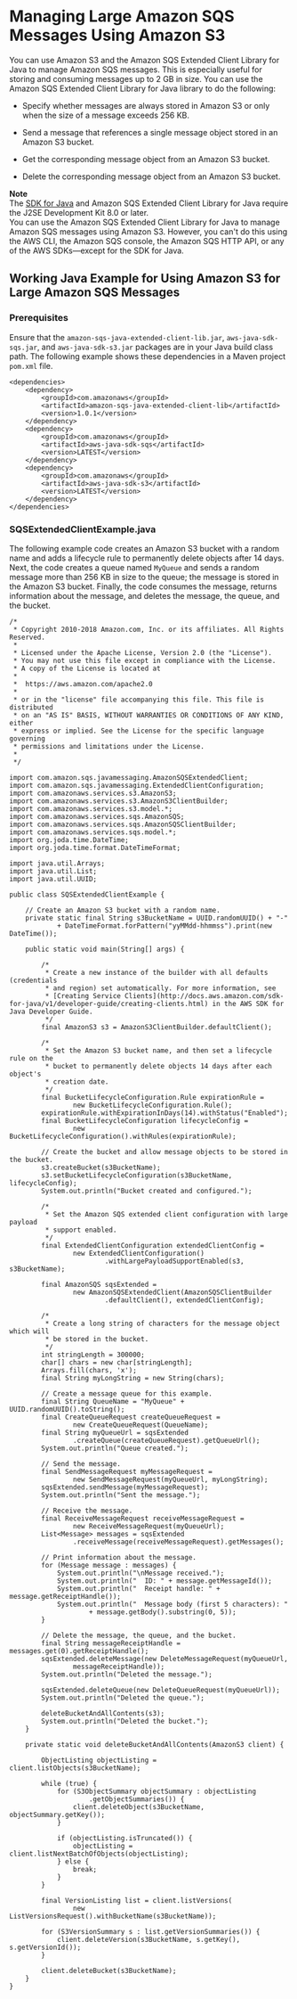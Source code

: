 # Managing Large Amazon SQS Messages Using Amazon S3<a name="sqs-s3-messages"></a>

You can use Amazon S3 and the Amazon SQS Extended Client Library for Java to manage Amazon SQS messages\. This is especially useful for storing and consuming messages up to 2 GB in size\. You can use the Amazon SQS Extended Client Library for Java library to do the following:

+ Specify whether messages are always stored in Amazon S3 or only when the size of a message exceeds 256 KB\.

+ Send a message that references a single message object stored in an Amazon S3 bucket\. 

+ Get the corresponding message object from an Amazon S3 bucket\.

+ Delete the corresponding message object from an Amazon S3 bucket\.

**Note**  
The [SDK for Java](https://aws.amazon.com/sdkforjava/) and Amazon SQS Extended Client Library for Java require the J2SE Development Kit 8\.0 or later\.  
You can use the Amazon SQS Extended Client Library for Java to manage Amazon SQS messages using Amazon S3\. However, you can't do this using the AWS CLI, the Amazon SQS console, the Amazon SQS HTTP API, or any of the AWS SDKs—except for the SDK for Java\.

## Working Java Example for Using Amazon S3 for Large Amazon SQS Messages<a name="working-java-example-using-s3-for-large-sqs-messages"></a>

### Prerequisites<a name="working-java-example-using-s3-for-large-sqs-messages-prerequisites"></a>

Ensure that the `amazon-sqs-java-extended-client-lib.jar`, `aws-java-sdk-sqs.jar`, and `aws-java-sdk-s3.jar` packages are in your Java build class path\. The following example shows these dependencies in a Maven project `pom.xml` file\.

```
<dependencies>
    <dependency>
        <groupId>com.amazonaws</groupId>
        <artifactId>amazon-sqs-java-extended-client-lib</artifactId>
        <version>1.0.1</version>
    </dependency>
    <dependency>
        <groupId>com.amazonaws</groupId>
        <artifactId>aws-java-sdk-sqs</artifactId>
        <version>LATEST</version>
    </dependency>
    <dependency>
        <groupId>com.amazonaws</groupId>
        <artifactId>aws-java-sdk-s3</artifactId>
        <version>LATEST</version>
    </dependency>
</dependencies>
```

### SQSExtendedClientExample\.java<a name="working-java-example-using-s3-for-large-sqs-messages-example"></a>

The following example code creates an Amazon S3 bucket with a random name and adds a lifecycle rule to permanently delete objects after 14 days\. Next, the code creates a queue named `MyQueue` and sends a random message more than 256 KB in size to the queue; the message is stored in the Amazon S3 bucket\. Finally, the code consumes the message, returns information about the message, and deletes the message, the queue, and the bucket\.

```
/*
 * Copyright 2010-2018 Amazon.com, Inc. or its affiliates. All Rights Reserved.
 *
 * Licensed under the Apache License, Version 2.0 (the "License").
 * You may not use this file except in compliance with the License.
 * A copy of the License is located at
 *
 *  https://aws.amazon.com/apache2.0
 *
 * or in the "license" file accompanying this file. This file is distributed
 * on an "AS IS" BASIS, WITHOUT WARRANTIES OR CONDITIONS OF ANY KIND, either
 * express or implied. See the License for the specific language governing
 * permissions and limitations under the License.
 *
 */

import com.amazon.sqs.javamessaging.AmazonSQSExtendedClient;
import com.amazon.sqs.javamessaging.ExtendedClientConfiguration;
import com.amazonaws.services.s3.AmazonS3;
import com.amazonaws.services.s3.AmazonS3ClientBuilder;
import com.amazonaws.services.s3.model.*;
import com.amazonaws.services.sqs.AmazonSQS;
import com.amazonaws.services.sqs.AmazonSQSClientBuilder;
import com.amazonaws.services.sqs.model.*;
import org.joda.time.DateTime;
import org.joda.time.format.DateTimeFormat;

import java.util.Arrays;
import java.util.List;
import java.util.UUID;

public class SQSExtendedClientExample {

    // Create an Amazon S3 bucket with a random name.
    private static final String s3BucketName = UUID.randomUUID() + "-"
            + DateTimeFormat.forPattern("yyMMdd-hhmmss").print(new DateTime());

    public static void main(String[] args) {

        /*
         * Create a new instance of the builder with all defaults (credentials
         * and region) set automatically. For more information, see 
         * [Creating Service Clients](http://docs.aws.amazon.com/sdk-for-java/v1/developer-guide/creating-clients.html) in the AWS SDK for Java Developer Guide.
         */
        final AmazonS3 s3 = AmazonS3ClientBuilder.defaultClient();

        /*
         * Set the Amazon S3 bucket name, and then set a lifecycle rule on the
         * bucket to permanently delete objects 14 days after each object's
         * creation date.
         */
        final BucketLifecycleConfiguration.Rule expirationRule =
                new BucketLifecycleConfiguration.Rule();
        expirationRule.withExpirationInDays(14).withStatus("Enabled");
        final BucketLifecycleConfiguration lifecycleConfig =
                new BucketLifecycleConfiguration().withRules(expirationRule);

        // Create the bucket and allow message objects to be stored in the bucket.
        s3.createBucket(s3BucketName);
        s3.setBucketLifecycleConfiguration(s3BucketName, lifecycleConfig);
        System.out.println("Bucket created and configured.");

        /*
         * Set the Amazon SQS extended client configuration with large payload
         * support enabled.
         */
        final ExtendedClientConfiguration extendedClientConfig =
                new ExtendedClientConfiguration()
                        .withLargePayloadSupportEnabled(s3, s3BucketName);

        final AmazonSQS sqsExtended =
                new AmazonSQSExtendedClient(AmazonSQSClientBuilder
                        .defaultClient(), extendedClientConfig);

        /*
         * Create a long string of characters for the message object which will
         * be stored in the bucket.
         */
        int stringLength = 300000;
        char[] chars = new char[stringLength];
        Arrays.fill(chars, 'x');
        final String myLongString = new String(chars);

        // Create a message queue for this example.
        final String QueueName = "MyQueue" + UUID.randomUUID().toString();
        final CreateQueueRequest createQueueRequest =
                new CreateQueueRequest(QueueName);
        final String myQueueUrl = sqsExtended
                .createQueue(createQueueRequest).getQueueUrl();
        System.out.println("Queue created.");

        // Send the message.
        final SendMessageRequest myMessageRequest =
                new SendMessageRequest(myQueueUrl, myLongString);
        sqsExtended.sendMessage(myMessageRequest);
        System.out.println("Sent the message.");

        // Receive the message.
        final ReceiveMessageRequest receiveMessageRequest =
                new ReceiveMessageRequest(myQueueUrl);
        List<Message> messages = sqsExtended
                .receiveMessage(receiveMessageRequest).getMessages();

        // Print information about the message.
        for (Message message : messages) {
            System.out.println("\nMessage received.");
            System.out.println("  ID: " + message.getMessageId());
            System.out.println("  Receipt handle: " + message.getReceiptHandle());
            System.out.println("  Message body (first 5 characters): "
                    + message.getBody().substring(0, 5));
        }

        // Delete the message, the queue, and the bucket.
        final String messageReceiptHandle = messages.get(0).getReceiptHandle();
        sqsExtended.deleteMessage(new DeleteMessageRequest(myQueueUrl,
                messageReceiptHandle));
        System.out.println("Deleted the message.");

        sqsExtended.deleteQueue(new DeleteQueueRequest(myQueueUrl));
        System.out.println("Deleted the queue.");

        deleteBucketAndAllContents(s3);
        System.out.println("Deleted the bucket.");
    }

    private static void deleteBucketAndAllContents(AmazonS3 client) {

        ObjectListing objectListing = client.listObjects(s3BucketName);

        while (true) {
            for (S3ObjectSummary objectSummary : objectListing
                    .getObjectSummaries()) {
                client.deleteObject(s3BucketName, objectSummary.getKey());
            }

            if (objectListing.isTruncated()) {
                objectListing = client.listNextBatchOfObjects(objectListing);
            } else {
                break;
            }
        }

        final VersionListing list = client.listVersions(
                new ListVersionsRequest().withBucketName(s3BucketName));

        for (S3VersionSummary s : list.getVersionSummaries()) {
            client.deleteVersion(s3BucketName, s.getKey(), s.getVersionId());
        }

        client.deleteBucket(s3BucketName);
    }
}
```